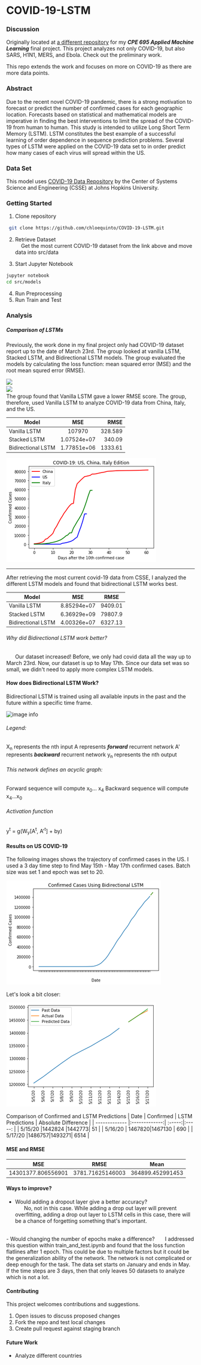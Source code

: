 # COVID-19-LSTM

### Discussion
Originally located at [a different repository](https://github.com/dangural/CPE-695-Final-Project) for my ***CPE 695 Applied Machine Learning*** final project. This project analyzes not only COVID-19, but also SARS, H1N1, MERS, and Ebola. Check out the preliminary work.        

This repo extends the work and focuses on more on COVID-19 as there are more data points. 

### Abstract 
Due to the recent novel COVID-19 pandemic, there is a strong motivation to forecast or predict the number of confirmed cases for each geographic location. Forecasts based on statistical and mathematical models are imperative in finding the best interventions to limit the spread of the COVID-19 from human to human. This study is intended to utilize Long Short Term Memory (LSTM). LSTM constitutes the best example of a successful learning of order dependence in sequence prediction problems. Several types of LSTM were applied on the COVID-19 data set to in order predict  how many  cases  of  each  virus  will  spread  within the US.       

### Data Set 
This model uses [COVID-19 Data Repository](https://github.com/CSSEGISandData/COVID-19) by the Center of Systems Science and Engineering (CSSE) at Johns Hopkins University.       


### Getting Started 
1. Clone repository   
```bash
 git clone https://github.com/chloequinto/COVID-19-LSTM.git 
```

2. Retrieve Dataset   
&nbsp;&nbsp;&nbsp; Get the most current COVID-19 dataset from the link above and move data into src/data   

3. Start Jupyter Notebook  
```bash 
jupyter notebook
cd src/models 
```

4. Run Preprocessing  
5. Run Train and Test   

### Analysis  
##### Comparison of LSTMs
Previously, the work done in my final project only had COVID-19 dataset report up to the date of March 23rd. The group looked at vanilla LSTM, Stacked LSTM, and Bidirectional LSTM models. The group evaluated the models by calculating the loss function: mean squared error (MSE) and the root mean squred error (RMSE).   

<img src="https://cdn-media-1.freecodecamp.org/images/hmZydSW9YegiMVPWq2JBpOpai3CejzQpGkNG" width="40%">  
<br>
<img src="https://miro.medium.com/max/966/1*lqDsPkfXPGen32Uem1PTNg.png" width="40%">

<br/>
The group found that Vanilla LSTM gave a lower RMSE score. The group, therefore, used Vanilla LSTM to analyze COVID-19 data from China, Italy, and the US.    
 
| Model        | MSE           | RMSE  |
| ------------- |:-------------:| -----:|
| Vanilla LSTM     |107970            | 328.589 |
| Stacked LSTM     | 1.07524e+07      |   340.09 |
| Bidirectional LSTM |  1.77851e+06   |   1333.61|


![image info](./docs/CPE695/Previous_COVID19.png)

--- 
After retrieving the most current covid-19 data from CSSE, I analyzed the different LSTM models and found that bidirectional LSTM works best.   

| Model        | MSE            | RMSE  |
| ------------- |:-------------:| :-----:|
| Vanilla LSTM     |8.85294e+07 | 9409.01|
| Stacked LSTM     | 6.36929e+09| 79807.9 |
| Bidirectional LSTM |4.00326e+07 | 6327.13|

###### Why did Bidirectional LSTM work better? 
&nbsp; &nbsp; &nbsp; Our dataset increased! Before, we only had covid data all the way up to March 23rd. Now, our dataset is up to May 17th. Since our data set was so small, we didn't need to apply more complex LSTM models.   


#### How does Bidirectional LSTM Work?
Bidirectional LSTM is trained using all available inputs in the past and the future within a specific time frame. 


![image info](https://miro.medium.com/max/1400/1*B5NHtY8_Y4we0DE4Y-acBA.png)

###### Legend: 
X<sub>n</sub> represents the nth input
A represents ***forward*** recurrent network 
A' represents ***backward*** recurrent network 
y<sub>n</sub> represents the nth output

###### This network defines an acyclic graph:  
Forward sequence will compute x<sub>0</sub>... x<sub>4</sub>
Backward sequence will compute x<sub>4</sub>...x<sub>0</sub>

###### Activation function 
y<sup>t</sup> = g(W<sub>y</sub>[A<sup>t</sup>, A'<sup>t</sup>] + by)

#### Results on US COVID-19 
The following images shows the trajectory of confirmed cases in the US. I used a 3 day time step to find May 15th - May 17th confirmed cases. Batch size was set 1 and epoch was set to 20. 

![image info](./docs/CPE695/bidirectionalUS.png)

Let's look a bit closer: 

![image info](./docs/CPE695/bidirectionalUS_zoom.png)

Comparison of Confirmed and LSTM Predictions 
| Date        | Confirmed            | LSTM Predictions  | Absolute Difference |
| ------------- |:-------------:| :-----:|:-----: |
| 5/15/20     |1442824 |1442773| 51 |
| 5/16/20     | 1467820|1467130 | 690 |
| 5/17/20 |1486757|1493271|  6514 |


#### MSE and RMSE 

| MSE            | RMSE  | Mean | 
|:-------------:| :-----:| :----: | 
|14301377.806556901  |3781.71625146003 | 364899.452991453|


#### Ways to improve? 
- Would adding a dropout layer give a better accuracy?    
&nbsp; &nbsp; &nbsp; No, not in this case. While adding a drop out layer will prevent overfitting, adding a drop out layer to LSTM cells in this case, there will be a chance of forgetting something that's important. 
<br/>
- Would changing the number of epochs make a difference?    
&nbsp; &nbsp; &nbsp; I addressed this question within train_and_test.ipynb and found that the loss function flatlines after 1 epoch. This could be due to multiple factors but it could be the generalization ability of the network. The network is not complicated or deep enough for the task. The data set starts on January and ends in May. If the time steps are 3 days, then that only leaves 50 datasets to analyze which is not a lot. 


#### Contributing 
This project welcomes contributions and suggestions. 
1. Open issues to discuss proposed changes 
2. Fork the repo and test local changes
3. Create pull request against staging branch 

#### Future Work 
- Analyze different countries